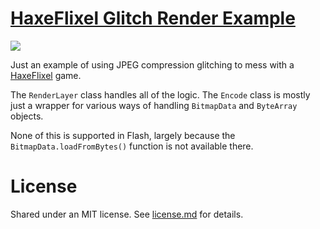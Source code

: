 # [HaxeFlixel Glitch Render Example](https://github.com/steverichey/HaxeFlixelGlitchRender)

![](https://raw.githubusercontent.com/steverichey/HaxeFlixelGlitchRender/master/screen.png)

Just an example of using JPEG compression glitching to mess with a [HaxeFlixel](http://www.haxeflixel.com) game.

The `RenderLayer` class handles all of the logic. The `Encode` class is mostly just a wrapper for various ways of handling `BitmapData` and `ByteArray` objects.

None of this is supported in Flash, largely because the `BitmapData.loadFromBytes()` function is not available there.

# License

Shared under an MIT license. See [license.md](https://github.com/steverichey/HaxeFlixelGlitchRender/blob/master/license.md) for details.
